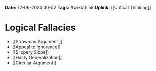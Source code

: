 **Date:** 12-06-2024 00-52
**Tags:** #wiki/think 
**Uplink:** [[Critical Thinking]]

# Logical Fallacies

- [[Strawman Argument ]]
- [[Appeal to Ignorance]]
- [[Slippery Slope]]
- [[Hasty Generalization]]
- [[Circular Argument]]

